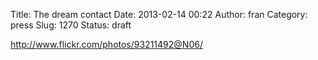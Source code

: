 Title: The dream contact
Date: 2013-02-14 00:22
Author: fran
Category: press
Slug: 1270
Status: draft

http://www.flickr.com/photos/93211492@N06/
